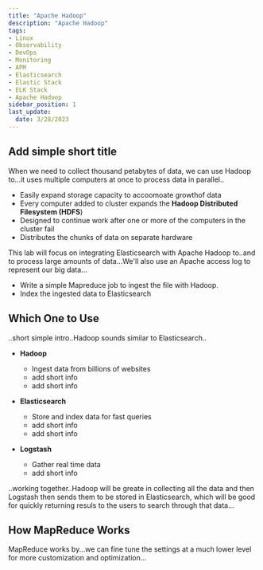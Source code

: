 ```yaml
---
title: "Apache Hadoop"
description: "Apache Hadoop"
tags: 
- Linux
- Observability
- DevOps
- Monitoring 
- APM
- Elasticsearch
- Elastic Stack
- ELK Stack
- Apache Hadoop
sidebar_position: 1
last_update:
  date: 3/28/2023
---
```



## Add simple short title 

When we need to collect thousand petabytes of data, we can use Hadoop to...it uses multiple computers at once to process data in parallel..

- Easily expand storage capacity to accoomoate growthof data
- Every computer added to cluster expands the **Hadoop Distributed Filesystem (HDFS**)
- Designed to continue work after one or more of the computers in the cluster fail
- Distributes the chunks of data on separate hardware

This lab will focus on integrating Elasticsearch with Apache Hadoop to..and to process large amounts of data...We'll also use an Apache access log to represent our big data...

- Write a simple Mapreduce job to ingest the file with Hadoop.
- Index the ingested data to Elasticsearch

## Which One to Use

..short simple intro..Hadoop sounds similar to Elasticsearch..

- **Hadoop** 
  - Ingest data from billions of websites
  - add short info 
  - add short info 

- **Elasticsearch**
  - Store and index data for fast queries 
  - add short info 
  - add short info 

- **Logstash**
  - Gather real time data 
  - add short info 

..working together..Hadoop will be greate in collecting all the data and then Logstash then sends them to be stored in Elasticsearch, which will be good for quickly returning resuls to the users to search through that data...

## How MapReduce Works

MapReduce works by...we can fine tune the settings at a much lower level for more customization and optimization...